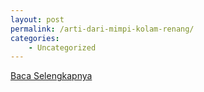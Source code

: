 ```yaml
---
layout: post
permalink: /arti-dari-mimpi-kolam-renang/
categories:
    - Uncategorized
---
```


[Baca Selengkapnya](/08)